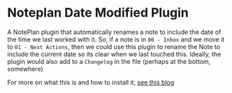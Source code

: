 # Noteplan Date Modified Plugin

A NotePlan plugin that automatically renames a note to include the date of the time we last worked with it. So,  if a note is in `00 - Inbox` and we move it to `01 - Next Actions`, then we could use this plugin to rename the Note to include the current date so its clear when we last touched this. Ideally, the plugin would also add to a `Changelog` in the file (perhaps at the bottom, somewhere) 


For more on what this is and how to install it, [see this blog](https://joshlong.com/jl/blogPost/getthingsdone-and-a-custom-noteplan-plugin.html)
